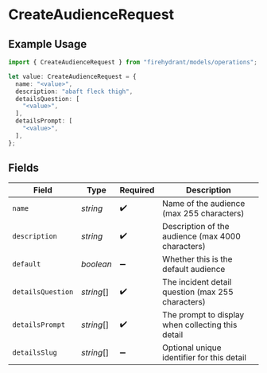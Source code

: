 # CreateAudienceRequest

## Example Usage

```typescript
import { CreateAudienceRequest } from "firehydrant/models/operations";

let value: CreateAudienceRequest = {
  name: "<value>",
  description: "abaft fleck thigh",
  detailsQuestion: [
    "<value>",
  ],
  detailsPrompt: [
    "<value>",
  ],
};
```

## Fields

| Field                                             | Type                                              | Required                                          | Description                                       |
| ------------------------------------------------- | ------------------------------------------------- | ------------------------------------------------- | ------------------------------------------------- |
| `name`                                            | *string*                                          | :heavy_check_mark:                                | Name of the audience (max 255 characters)         |
| `description`                                     | *string*                                          | :heavy_check_mark:                                | Description of the audience (max 4000 characters) |
| `default`                                         | *boolean*                                         | :heavy_minus_sign:                                | Whether this is the default audience              |
| `detailsQuestion`                                 | *string*[]                                        | :heavy_check_mark:                                | The incident detail question (max 255 characters) |
| `detailsPrompt`                                   | *string*[]                                        | :heavy_check_mark:                                | The prompt to display when collecting this detail |
| `detailsSlug`                                     | *string*[]                                        | :heavy_minus_sign:                                | Optional unique identifier for this detail        |